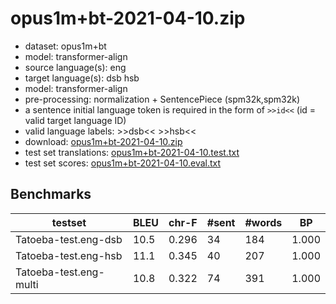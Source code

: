 # opus1m+bt-2021-04-10.zip

* dataset: opus1m+bt
* model: transformer-align
* source language(s): eng
* target language(s): dsb hsb
* model: transformer-align
* pre-processing: normalization + SentencePiece (spm32k,spm32k)
* a sentence initial language token is required in the form of `>>id<<` (id = valid target language ID)
* valid language labels: >>dsb<< >>hsb<<
* download: [opus1m+bt-2021-04-10.zip](https://object.pouta.csc.fi/Tatoeba-MT-models/eng-wen/opus1m+bt-2021-04-10.zip)
* test set translations: [opus1m+bt-2021-04-10.test.txt](https://object.pouta.csc.fi/Tatoeba-MT-models/eng-wen/opus1m+bt-2021-04-10.test.txt)
* test set scores: [opus1m+bt-2021-04-10.eval.txt](https://object.pouta.csc.fi/Tatoeba-MT-models/eng-wen/opus1m+bt-2021-04-10.eval.txt)

## Benchmarks

| testset | BLEU  | chr-F | #sent | #words | BP |
|---------|-------|-------|-------|--------|----|
| Tatoeba-test.eng-dsb 	| 10.5 	| 0.296 	| 34 	| 184 	| 1.000 |
| Tatoeba-test.eng-hsb 	| 11.1 	| 0.345 	| 40 	| 207 	| 1.000 |
| Tatoeba-test.eng-multi 	| 10.8 	| 0.322 	| 74 	| 391 	| 1.000 |

